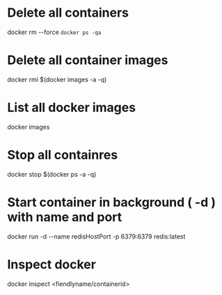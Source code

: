 # Delete all containers
docker rm --force `docker ps -qa`

# Delete all container images
docker rmi $(docker images -a -q)

# List all docker images
docker images

# Stop all containres
docker stop $(docker ps -a -q)

# Start container in background ( -d ) with name and port
docker run -d --name redisHostPort -p 6379:6379 redis:latest

# Inspect docker 
docker inspect <fiendlyname/containerid>
